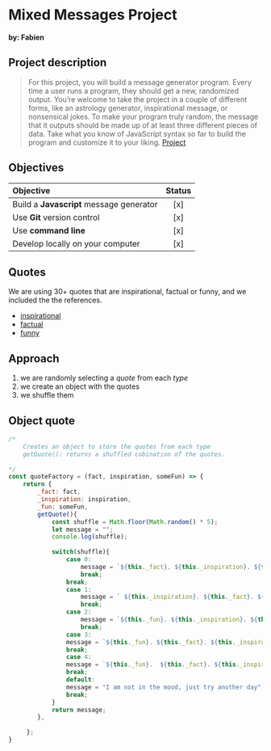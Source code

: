 # Mixed Messages Project
**by: Fabien**

## Project description
>For this project, you will build a message generator program. Every time a user runs a program, they should get a new, randomized output. You’re welcome to take the project in a couple of different forms, like an astrology generator, inspirational message, or nonsensical jokes. To make your program truly random, the message that it outputs should be made up of at least three different pieces of data. Take what you know of JavaScript syntax so far to build the program and customize it to your liking. [Project](https://www.codecademy.com/paths/full-stack-engineer-career-path/tracks/fscp-javascript-syntax-portfolio-project/modules/fscp-mixed-messages/kanban_projects/mixed-messages "Mixed Messages")

## Objectives

| Objective                                 | Status |    
|:----------------------------------------- |:------:|
| Build a **Javascript** message generator  |   [x]  | 
| Use **Git** version control               |   [x]  |
| Use **command line**                      |   [x]  |
| Develop locally on your computer          |   [x]  |


## Quotes
We are using 30+ quotes that are inspirational, factual or funny, and we included the the references.
- [inspirational](https://cdn.graciousquotes.com/wp-content/uploads/2021/02/100-Inspirational-Quotes-on-Learning-.pdf "source")
- [factual](http://brunswicksouthps.vic.edu.au/wp-content/uploads/2015/04/PP-27-Facts-2015.pdf?_sm_au_=iVV552Wr2kfvFSN5 "source")
- [funny](https://www.selfhelpcollective.com/support-files/27_free_funny_inspirational_quotes.pdf "funny")

## Approach
1. we are randomly selecting a *quote* from each *type*
2. we create an object with the quotes
3. we shuffle them 

## Object quote

```javascript
/*     
    Creates an object to store the quotes from each type
    getQuote(): returns a shuffled cobination of the quotes.
  
*/
const quoteFactory = (fact, inspiration, someFun) => {
    return {
        _fact: fact,
        _inspiration: inspiration,
        _fun: someFun,        
        getQuote(){
            const shuffle = Math.floor(Math.random() * 5);
            let message = "";
            console.log(shuffle);
            
            switch(shuffle){
                case 0:
                    message = `${this._fact}. ${this._inspiration}. ${this._fun}.`;
                    break;
                break;
                case 1:
                    message = ` ${this._inspiration}. ${this._fact}. ${this._fun}.`;
                    break;
                case 2:
                    message = `${this._fun}. ${this._inspiration}. ${this._fact}.`;
                    break;
                case 3:
                message = `${this._fun}. ${this._fact}. ${this._inspiration}.`;
                break;
                case 4:
                message = `${this._fun}.  ${this._fact}. ${this._inspiration}.`;
                break;
                default:
                message = "I am not in the mood, just try another day";
                break;
            }
            return message;
        },
       
     };
}
    
```


